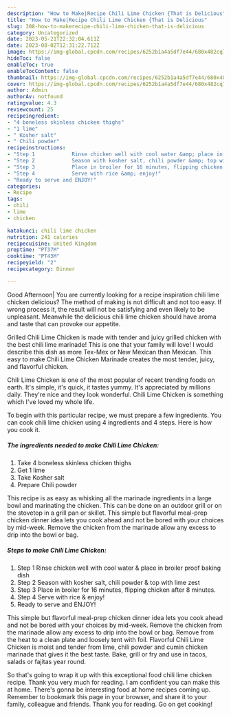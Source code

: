 ```yaml
---
description: "How to Make|Recipe Chili Lime Chicken {That is Delicious"
title: "How to Make|Recipe Chili Lime Chicken {That is Delicious"
slug: 308-how-to-makerecipe-chili-lime-chicken-that-is-delicious
category: Uncategorized
date: 2023-05-21T22:32:04.611Z
date: 2023-08-02T12:31:22.712Z
image: https://img-global.cpcdn.com/recipes/6252b1a4a5df7e44/680x482cq70/chili-lime-chicken-recipe-main-photo.jpg
hideToc: false
enableToc: true
enableTocContent: false
thumbnail: https://img-global.cpcdn.com/recipes/6252b1a4a5df7e44/680x482cq70/chili-lime-chicken-recipe-main-photo.jpg
cover: https://img-global.cpcdn.com/recipes/6252b1a4a5df7e44/680x482cq70/chili-lime-chicken-recipe-main-photo.jpg
author: Admin
authorAv: notfound
ratingvalue: 4.3
reviewcount: 25
recipeingredient:
- "4 boneless skinless chicken thighs"
- "1 lime"
- " Kosher salt"
- " Chili powder"
recipeinstructions:
- "Step 1            Rinse chicken well with cool water &amp; place in broiler proof baking dish"
- "Step 2            Season with kosher salt, chili powder &amp; top with lime zest"
- "Step 3            Place in broiler for 16 minutes, flipping chicken after 8 minutes."
- "Step 4            Serve with rice &amp; enjoy!"
- "Ready to serve and ENJOY!"
categories:
- Recipe
tags:
- chili
- lime
- chicken

katakunci: chili lime chicken 
nutrition: 241 calories
recipecuisine: United Kingdom
preptime: "PT37M"
cooktime: "PT43M"
recipeyield: "2"
recipecategory: Dinner

---
```



Good Afternoon| You are currently looking for a recipe inspiration chili lime chicken delicious? The method of making is not difficult and not too easy. If wrong process it, the result will not be satisfying and even likely to be unpleasant. Meanwhile the delicious chili lime chicken should have aroma and taste that can provoke our appetite.





Grilled Chili Lime Chicken is made with tender and juicy grilled chicken with the best chili lime marinade! This is one that your family will love! I would describe this dish as more Tex-Mex or New Mexican than Mexican. This easy to make Chili Lime Chicken Marinade creates the most tender, juicy, and flavorful chicken.

Chili Lime Chicken is one of the most popular of recent trending foods on earth. It's simple, it's quick, it tastes yummy. It's appreciated by millions daily. They're nice and they look wonderful. Chili Lime Chicken is something which I've loved my whole life.


To begin with this particular recipe, we must prepare a few ingredients. You can cook chili lime chicken using 4 ingredients and 4 steps. Here is how you cook it.

<!--inarticleads1-->

##### The ingredients needed to make Chili Lime Chicken:

1. Take 4 boneless skinless chicken thighs
1. Get 1 lime
1. Take  Kosher salt
1. Prepare  Chili powder


This recipe is as easy as whisking all the marinade ingredients in a large bowl and marinating the chicken. This can be done on an outdoor grill or on the stovetop in a grill pan or skillet. This simple but flavorful meal-prep chicken dinner idea lets you cook ahead and not be bored with your choices by mid-week. Remove the chicken from the marinade allow any excess to drip into the bowl or bag. 

<!--inarticleads2-->

##### Steps to make Chili Lime Chicken:

1. Step 1            Rinse chicken well with cool water &amp; place in broiler proof baking dish
1. Step 2            Season with kosher salt, chili powder &amp; top with lime zest
1. Step 3            Place in broiler for 16 minutes, flipping chicken after 8 minutes.
1. Step 4            Serve with rice &amp; enjoy!
1. Ready to serve and ENJOY!

This simple but flavorful meal-prep chicken dinner idea lets you cook ahead and not be bored with your choices by mid-week. Remove the chicken from the marinade allow any excess to drip into the bowl or bag. Remove from the heat to a clean plate and loosely tent with foil. Flavorful Chili Lime Chicken is moist and tender from lime, chili powder and cumin chicken marinade that gives it the best taste. Bake, grill or fry and use in tacos, salads or fajitas year round. 

So that's going to wrap it up with this exceptional food chili lime chicken recipe. Thank you very much for reading. I am confident you can make this at home. There's gonna be interesting food at home recipes coming up. Remember to bookmark this page in your browser, and share it to your family, colleague and friends. Thank you for reading. Go on get cooking!
